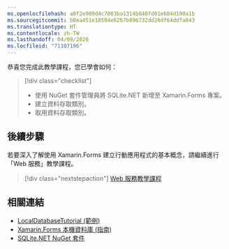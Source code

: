 ```yaml
---
ms.openlocfilehash: a0f2e909d4c7003ba1314b848fd01e604d190a1b
ms.sourcegitcommit: b0ea451e18504e6267b896732dd26df64ddfa843
ms.translationtype: HT
ms.contentlocale: zh-TW
ms.lasthandoff: 04/09/2020
ms.locfileid: "71107196"
---
```

恭喜您完成此教學課程，您已學會如何：

> [!div class="checklist"]
>
> - 使用 NuGet 套件管理員將 SQLite.NET 新增至 Xamarin.Forms 專案。
> - 建立資料存取類別。
> - 取用資料存取類別。

## <a name="next-steps"></a>後續步驟

若要深入了解使用 Xamarin.Forms 建立行動應用程式的基本概念，請繼續進行「Web 服務」教學課程。

> [!div class="nextstepaction"]
> [Web 服務教學課程](~/get-started/tutorials/web-service/index.yml)

## <a name="related-links"></a>相關連結

- [LocalDatabaseTutorial (範例)](https://docs.microsoft.com/samples/xamarin/xamarin-forms-samples/getstarted-tutorials-localdatabasetutorial/)
- [Xamarin.Forms 本機資料庫 (指南)](~/xamarin-forms/data-cloud/data/databases.md)
- [SQLite.NET NuGet 套件](https://www.nuget.org/packages/sqlite-net-pcl/)
